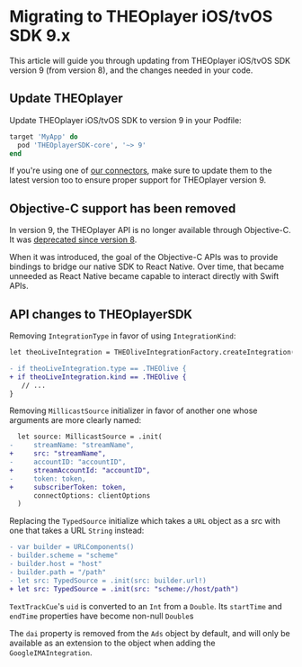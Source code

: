 # Migrating to THEOplayer iOS/tvOS SDK 9.x

This article will guide you through updating from THEOplayer iOS/tvOS SDK version 9 (from version 8),
and the changes needed in your code.

## Update THEOplayer

Update THEOplayer iOS/tvOS SDK to version 9 in your Podfile:

```ruby
target 'MyApp' do
  pod 'THEOplayerSDK-core', '~> 9'
end
```

If you're using one of [our connectors](/theoplayer/connectors/ios/),
make sure to update them to the latest version too to ensure proper support for THEOplayer version 9.

## Objective-C support has been removed

In version 9, the THEOplayer API is no longer available through Objective-C.
It was [deprecated since version 8](03-migrating-to-theoplayer-8.md#objective-c-support-is-deprecated).

When it was introduced, the goal of the Objective-C APIs was to provide bindings to bridge our native SDK to React Native.
Over time, that became unneeded as React Native became capable to interact directly with Swift APIs.

## API changes to THEOplayerSDK

Removing `IntegrationType` in favor of using `IntegrationKind`:

```diff
let theoLiveIntegration = THEOliveIntegrationFactory.createIntegration()

- if theoLiveIntegration.type == .THEOlive {
+ if theoLiveIntegration.kind == .THEOlive {
   // ...
}
```

Removing `MillicastSource` initializer in favor of another one whose arguments are more clearly named:

```diff
  let source: MillicastSource = .init(
-     streamName: "streamName",
+     src: "streamName",
-     accountID: "accountID",
+     streamAccountId: "accountID",
-     token: token,
+     subscriberToken: token,
      connectOptions: clientOptions
  )
```

Replacing the `TypedSource` initialize which takes a `URL` object as a src with one that takes a URL `String` instead:

```diff
- var builder = URLComponents()
- builder.scheme = "scheme"
- builder.host = "host"
- builder.path = "/path"
- let src: TypedSource = .init(src: builder.url!)
+ let src: TypedSource = .init(src: "scheme://host/path")
```

`TextTrackCue`'s `uid` is converted to an `Int` from a `Double`. Its `startTime` and `endTime` properties have become non-null `Double`s

The `dai` property is removed from the `Ads` object by default, and will only be available as an extension to the object when adding the `GoogleIMAIntegration`.
